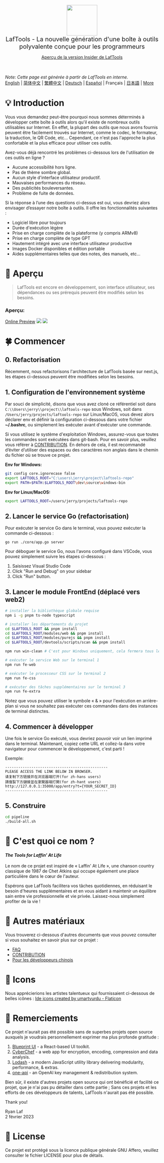 <p align="center">
<img width="100" src="https://github.com/work7z/LafTools/blob/dev/modules/web2/public/static/icon.png?raw=true"></img>
<br>
<span style="font-size:20px">LafTools - La nouvelle génération d'une boîte à outils polyvalente conçue pour les programmeurs
</span>
<center>
<div style="text-align:center;">
<a target="_blank" href="http://cloud.laf-tools.com">Aperçu de la version Insider de LafTools</a>
</div>
</center>
<br><br>
</p>

<i>Note: Cette page est générée à partir de LafTools en interne.</i> <br/> [English](/docs/en_US)  |  [简体中文](/docs/zh_CN)  |  [繁體中文](/docs/zh_HK)  |  [Deutsch](/docs/de)  |  [Español](/docs/es)  |  Français  |  [日本語](/docs/ja) | [More](/docs/) <br/>

# 💡 Introduction

Vous vous demandez peut-être pourquoi nous sommes déterminés à développer cette boîte à outils alors qu'il existe de nombreux outils utilisables sur Internet. En effet, la plupart des outils que nous avons fournis peuvent être facilement trouvés sur Internet, comme le codec, le formateur, la traduction, le QR Code, etc… Cependant, ce n'est pas l'approche la plus confortable et la plus efficace pour utiliser ces outils.

Avez-vous déjà rencontré les problèmes ci-dessous lors de l'utilisation de ces outils en ligne ?

- Aucune accessibilité hors ligne.
- Pas de thème sombre global.
- Aucun style d'interface utilisateur productif.
- Mauvaises performances du réseau.
- Des publicités bouleversantes.
- Problème de fuite de données.

Si la réponse à l’une des questions ci-dessus est oui, vous devriez alors envisager d’essayer notre boîte à outils. Il offre les fonctionnalités suivantes :

- Logiciel libre pour toujours
- Durée d'exécution légère
- Prise en charge complète de la plateforme (y compris ARMv8)
- Prise en charge complète de type GPT
- Hautement intégré avec une interface utilisateur productive
- Images Docker disponibles et édition portable
- Aides supplémentaires telles que des notes, des manuels, etc...

# 🌠 Aperçu

> LafTools est encore en développement, son interface utilisateur, ses dépendances ou ses prérequis peuvent être modifiés selon les besoins.

### Aperçu:

[Online Preview](http://cloud.laf-tools.com)
![](https://github.com/work7z/LafTools/blob/dev/devtools/images/preview.png?raw=true)
![](https://github.com/work7z/LafTools/blob/dev/devtools/images/preview-dark.png?raw=true)

# 🍀 Commencer

## 0. Refactorisation

Récemment, nous refactorisons l'architecture de LafTools basée sur next.js, les étapes ci-dessous peuvent être modifiées selon les besoins.

## 1. Configuration de l'environnement système

Par souci de simplicité, disons que vous avez cloné ce référentiel soit dans `C:\\Users\jerry\\project\\laftools-repo` sous Windows, soit dans `/Users/jerry/projects/laftools-repo` sur Linux/MacOS, vous devez alors déclarer env et définir la configuration ci-dessous dans votre fichier **~/.bashrc**, ou simplement les exécuter avant d'exécuter une commande.

Si vous utilisez le système d'exploitation Windows, assurez-vous que toutes les commandes sont exécutées dans git-bash. Pour en savoir plus, veuillez vous référer à [CONTRIBUTION](./docs/CONTRIBUTION.md). En dehors de cela, il est recommandé d’éviter d’utiliser des espaces ou des caractères non anglais dans le chemin du fichier où se trouve ce projet.

**Env for Windows:**

```bash
git config core.ignorecase false
export LAFTOOLS_ROOT="C:\users\jerry\project\laftools-repo"
export PATH=$PATH:$LAFTOOLS_ROOT\dev\source\windows-bin
```

**Env for Linux/MacOS:**

```bash
export LAFTOOLS_ROOT=/users/jerry/projects/laftools-repo
```

## 2. Lancer le service Go (refactorisation)

Pour exécuter le service Go dans le terminal, vous pouvez exécuter la commande ci-dessous :

```shell
go run ./core/app.go server
```

Pour déboguer le service Go, nous l'avons configuré dans VSCode, vous pouvez simplement suivre les étapes ci-dessous :

1. Saisissez Visual Studio Code
2. Click "Run and Debug" on your sidebar
3. Click "Run" button.

## 3. Lancer le module FrontEnd (déplacé vers web2)

```bash
# installer la bibliothèque globale requise
npm i -g pnpm ts-node typescript

# installer les départements du projet
cd $LAFTOOLS_ROOT && pnpm install
cd $LAFTOOLS_ROOT/modules/web && pnpm install
cd $LAFTOOLS_ROOT/modules/purejs && pnpm install
cd $LAFTOOLS_ROOT/devtools/scripts/scan && pnpm install

npm run win-clean # C'est pour Windows uniquement, cela fermera tous les terminaux et processus précédents.

# exécuter le service Web sur le terminal 1
npm run fe-web

# exécuter le processeur CSS sur le terminal 2
npm run fe-css

# exécuter des tâches supplémentaires sur le terminal 3
npm run fe-extra

```

Notez que vous pouvez utiliser le symbole « & » pour l'exécution en arrière-plan si vous ne souhaitez pas exécuter ces commandes dans des instances de terminal distinctes.

## 4. Commencer à développer

Une fois le service Go exécuté, vous devriez pouvoir voir un lien imprimé dans le terminal. Maintenant, copiez cette URL et collez-la dans votre navigateur pour commencer le développement, c'est parti !

Exemple:

```output
-----------------------------------------------
PLEASE ACCESS THE LINK BELOW IN BROWSER.
请复制下方链接并在浏览器端打开(for zh-hans users)
請復製下方鏈接並在瀏覽器端打開(for zh-hant users)
http://127.0.0.1:35000/app/entry?t={YOUR_SECRET_ID}
-----------------------------------------------
```

## 5. Construire

```bash
cd pipeline
./build-all.sh
```

# 🌱 C'est quoi ce nom ?

#### _The Tools for Laffin' At Life_

Le nom de ce projet est inspiré de « Laffin' At Life », une chanson country classique de 1987 de Chet Atkins qui occupe également une place particulière dans le cœur de l'auteur.

Espérons que LafTools facilitera vos tâches quotidiennes, en réduisant le besoin d'heures supplémentaires et en vous aidant à maintenir un équilibre sain entre vie professionnelle et vie privée. Laissez-nous simplement profiter de la vie !

# 📑 Autres matériaux

Vous trouverez ci-dessous d'autres documents que vous pouvez consulter si vous souhaitez en savoir plus sur ce projet :

- [FAQ](/docs/fr/FAQ.md)
- [CONTRIBUTION](/docs/fr/CONTRIBUTION.md)
- [Pour les développeurs chinois](/devtools/notes/common/issues.md)

# 💐 Icons

Nous apprécierions les artistes talentueux qui fournissaient ci-dessous de belles icônes :
<a href="https://www.flaticon.com/free-icons/ide" title="ide icons">Ide icons created by umartvurdu - Flaticon</a>

# 🙏 Remerciements

Ce projet n'aurait pas été possible sans de superbes projets open source auxquels je voudrais personnellement exprimer ma plus profonde gratitude :

1. [Blueprint UI](https://blueprintjs.com/) - a React-based UI toolkit.
1. [CyberChef](https://github.com/gchq/CyberChef/tree/master) - a web app for encryption, encoding, compression and data analysis.
1. [Lodash](https://github.com/lodash/lodash) - a modern JavaScript utility library delivering modularity, performance, & extras.
1. [one-api](https://github.com/songquanpeng/one-api) - an OpenAI key management & redistribution system.

Bien sûr, il existe d'autres projets open source qui ont bénéficié et facilité ce projet, que je n'ai pas pu détailler dans cette partie ; Sans ces projets et les efforts de ces développeurs de talents, LafTools n'aurait pas été possible.

Thank you!

Ryan Laf  
2 février 2023

# 🪪 License

Ce projet est protégé sous la licence publique générale GNU Affero, veuillez consulter le fichier LICENSE pour plus de détails.
